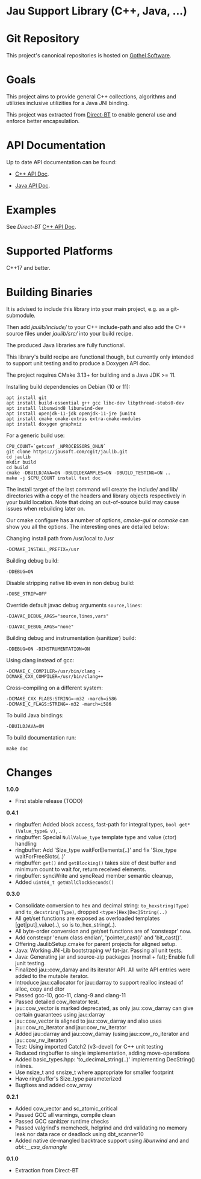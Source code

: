 Jau Support Library (C++, Java, ...)
====================================

Git Repository
==============
This project's canonical repositories is hosted on [Gothel Software](https://jausoft.com/cgit/jaulib.git/).

Goals
============
This project aims to provide general C++ collections, algorithms and utilizies inclusive utilizities for a Java JNI binding.

This project was extracted from [Direct-BT](https://jausoft.com/cgit/direct_bt.git/about/) to enable general use and enforce better encapsulation.

API Documentation
============

Up to date API documentation can be found:

* [C++ API Doc](https://jausoft.com/projects/jaulib/build/documentation/cpp/html/index.html).

* [Java API Doc](https://jausoft.com/projects/jaulib/build/documentation/java/html/index.html).


Examples
============

See *Direct-BT* [C++ API Doc](https://jausoft.com/projects/direct_bt/build/documentation/cpp/html/index.html).

Supported Platforms
===================

C++17 and better.

Building Binaries
=========================

It is advised to include this library into your main project, e.g. as a git-submodule.

Then add *jaulib/include/* to your C++ include-path and also add the C++ source files
under *jaulib/src/* into your build recipe.

The produced Java libraries are fully functional.

This library's build recipe are functional though, 
but currently only intended to support unit testing and to produce a Doxygen API doc.

The project requires CMake 3.13+ for building and a Java JDK >= 11.

Installing build dependencies on Debian (10 or 11):
~~~~~~~~~~~~~~~~~~~~~~~~~~~~~~~~~~~~~~~~~~~~~~~~~~~~~~~~~~~~~~~~~~{.sh}
apt install git
apt install build-essential g++ gcc libc-dev libpthread-stubs0-dev 
apt install libunwind8 libunwind-dev
apt install openjdk-11-jdk openjdk-11-jre junit4
apt install cmake cmake-extras extra-cmake-modules
apt install doxygen graphviz
~~~~~~~~~~~~~~~~~~~~~~~~~~~~~~~~~~~~~~~~~~~~~~~~~~~~~~~~~~~~~~~~~~

For a generic build use:
~~~~~~~~~~~~~~~~~~~~~~~~~~~~~~~~~~~~~~~~~~~~~~~~~~~~~~~~~~~~~{.sh}
CPU_COUNT=`getconf _NPROCESSORS_ONLN`
git clone https://jausoft.com/cgit/jaulib.git
cd jaulib
mkdir build
cd build
cmake -DBUILDJAVA=ON -DBUILDEXAMPLES=ON -DBUILD_TESTING=ON ..
make -j $CPU_COUNT install test doc
~~~~~~~~~~~~~~~~~~~~~~~~~~~~~~~~~~~~~~~~~~~~~~~~~~~~~~~~~~~~~

The install target of the last command will create the include/ and lib/ directories with a copy of
the headers and library objects respectively in your build location. Note that
doing an out-of-source build may cause issues when rebuilding later on.

Our cmake configure has a number of options, *cmake-gui* or *ccmake* can show
you all the options. The interesting ones are detailed below:

Changing install path from /usr/local to /usr
~~~~~~~~~~~~~
-DCMAKE_INSTALL_PREFIX=/usr
~~~~~~~~~~~~~
Building debug build:
~~~~~~~~~~~~~
-DDEBUG=ON
~~~~~~~~~~~~~
Disable stripping native lib even in non debug build:
~~~~~~~~~~~~~
-DUSE_STRIP=OFF
~~~~~~~~~~~~~
Override default javac debug arguments `source,lines`:
~~~~~~~~~~~~~
-DJAVAC_DEBUG_ARGS="source,lines,vars"

-DJAVAC_DEBUG_ARGS="none"
~~~~~~~~~~~~~
Building debug and instrumentation (sanitizer) build:
~~~~~~~~~~~~~
-DDEBUG=ON -DINSTRUMENTATION=ON
~~~~~~~~~~~~~
Using clang instead of gcc:
~~~~~~~~~~~~~
-DCMAKE_C_COMPILER=/usr/bin/clang -DCMAKE_CXX_COMPILER=/usr/bin/clang++
~~~~~~~~~~~~~
Cross-compiling on a different system:
~~~~~~~~~~~~~
-DCMAKE_CXX_FLAGS:STRING=-m32 -march=i586
-DCMAKE_C_FLAGS:STRING=-m32 -march=i586
~~~~~~~~~~~~~
To build Java bindings:
~~~~~~~~~~~~~
-DBUILDJAVA=ON
~~~~~~~~~~~~~
To build documentation run: 
~~~~~~~~~~~~~
make doc
~~~~~~~~~~~~~


Changes
============

**1.0.0**

* First stable release (TODO)

**0.4.1**

* ringbuffer: Added block access, fast-path for integral types, `bool get*(Value_type& v)`, ..
* ringbuffer: Special `NullValue_type` template type and value (ctor) handling 
* ringbuffer: Add 'Size_type waitForElements(..)' and fix 'Size_type waitForFreeSlots(..)'
* ringbuffer: `get()` and `getBlocking()` takes size of dest buffer and minimum count to wait for, return received elements.
* ringbuffer: syncWrite and syncRead member semantic cleanup, 
* Added `uint64_t getWallClockSeconds()`

**0.3.0**

* Consolidate conversion to hex and decimal string: `to_hexstring(Type)` and `to_decstring(Type)`, dropped `<type>[Hex|Dec]String(..)`
* All get/set functions are exposed as overloaded templates [get|put]_value(..), so is to_hex_string(..).
* All byte-order conversion and get/set functions are of 'constexpr' now.
* Add constexpr 'enum class endian', 'pointer_cast()' and 'bit_cast()'.
* Offering JaulibSetup.cmake for parent projects for aligned setup.
* Java: Working JNI-Lib bootstraping w/ fat-jar. Passing all unit tests.
* Java: Generating jar and source-zip packages (normal + fat); Enable full junit testing.
* Finalized jau::cow_darray and its iterator API. All write API entries were added to the mutable iterator.
* Introduce jau::callocator for jau::darray to support realloc instead of alloc, copy and dtor
* Passed gcc-10, gcc-11, clang-9 and clang-11
* Passed detailed cow_iterator test.
* jau::cow_vector is marked deprecated, as only jau::cow_darray can give certain guarantees using jau::darray
* jau::cow_vector is aligned to jau::cow_darray and also uses jau::cow_ro_iterator and jau::cow_rw_iterator
* Added jau::darray and jau::cow_darray (using jau::cow_ro_iterator and jau::cow_rw_iterator)
* Test: Using imported Catch2 (v3-devel) for C++ unit testing
* Reduced ringbuffer to single implementation, adding move-operations
* Added basic_types.hpp: 'to_decimal_string(..)' implementing <type>DecString() inlines.
* Use nsize_t and snsize_t where appropriate for smaller footprint
* Have ringbuffer's Size_type parameterized
* Bugfixes and added cow_array

**0.2.1**

* Added cow_vector and sc_atomic_critical
* Passed GCC all warnings, compile clean
* Passed GCC sanitizer runtime checks
* Passed valgrind's memcheck, helgrind and drd validating no memory leak nor data race or deadlock using dbt_scanner10
* Added native de-mangled backtrace support using *libunwind* and and *abi::__cxa_demangle*

**0.1.0**

* Extraction from Direct-BT

